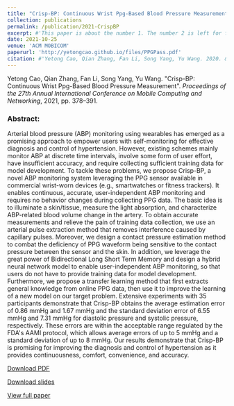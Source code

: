 ```yaml
---
title: "Crisp-BP: Continuous Wrist Ppg-Based Blood Pressure Measurement"
collection: publications
permalink: /publication/2021-CrispBP
excerpt: #'This paper is about the number 1. The number 2 is left for future work.'
date: 2021-10-25
venue: 'ACM MOBICOM'
paperurl: 'http://yetongcao.github.io/files/PPGPass.pdf'
citation: #'Yetong Cao, Qian Zhang, Fan Li, Song Yang, Yu Wang. 2020. &quot;EarAce: Empowering Versatile Acoustic Sensing via Earable Active Noise Cancellation Platform.&quot; <i>Proceedings of the ACM on Interactive, Mobile, Wearable and Ubiquitous Technologies</i>. 7(2), 1-23.'
---
```

Yetong Cao, Qian Zhang, Fan Li, Song Yang, Yu Wang. "Crisp-BP: Continuous Wrist Ppg-Based Blood Pressure Measurement". _Proceedings of the 27th Annual International Conference on Mobile Computing and Networking_, 2021, pp. 378–391.


### Abstract:
Arterial blood pressure (ABP) monitoring using wearables has emerged as a promising approach to empower users with self-monitoring for effective diagnosis and control of hypertension. However, existing schemes mainly monitor ABP at discrete time intervals, involve some form of user effort, have insufficient accuracy, and require collecting sufficient training data for model development. To tackle these problems, we propose Crisp-BP, a novel ABP monitoring system leveraging the PPG sensor available in commercial wrist-worn devices (e.g., smartwatches or fitness trackers). It enables continuous, accurate, user-independent ABP monitoring and requires no behavior changes during collecting PPG data. The basic idea is to illuminate a skin/tissue, measure the light absorption, and characterize ABP-related blood volume change in the artery. To obtain accurate measurements and relieve the pain of training data collection, we use an arterial pulse extraction method that removes interference caused by capillary pulses. Moreover, we design a contact pressure estimation method to combat the deficiency of PPG waveform being sensitive to the contact pressure between the sensor and the skin. In addition, we leverage the great power of Bidirectional Long Short Term Memory and design a hybrid neural network model to enable user-independent ABP monitoring, so that users do not have to provide training data for model development. Furthermore, we propose a transfer learning method that first extracts general knowledge from online PPG data, then use it to improve the learning of a new model on our target problem. Extensive experiments with 35 participants demonstrate that Crisp-BP obtains the average estimation error of 0.86 mmHg and 1.67 mmHg and the standard deviation error of 6.55 mmHg and 7.31 mmHg for diastolic pressure and systolic pressure, respectively. These errors are within the acceptable range regulated by the FDA's AAMI protocol, which allows average errors of up to 5 mmHg and a standard deviation of up to 8 mmHg. Our results demonstrate that Crisp-BP is promising for improving the diagnosis and control of hypertension as it provides continuousness, comfort, convenience, and accuracy.

[<ins>Download PDF</ins>](../files/Crisp-BP.pdf)

[<ins>Download slides</ins>](../files/Mobicom-15min.pptx)

[<ins>View full paper</ins>](https://dl.acm.org/doi/abs/10.1145/3447993.3483241)

